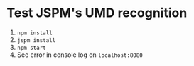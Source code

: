 # Test JSPM's UMD recognition

1. `npm install`
2. `jspm install`
3. `npm start`
4. See error in console log on `localhost:8080`

